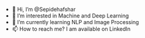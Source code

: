 - 👋 Hi, I’m @Sepidehafshar
- 👀 I’m interested in Machine and Deep Learning 
- 🌱 I’m currently learning NLP and Image Processing
- 📫 How to reach me? I am available on LinkedIn 

<!---
Sepidehafshar1773/Sepidehafshar1773 is a ✨ special ✨ repository because its `README.md` (this file) appears on your GitHub profile.
You can click the Preview link to take a look at your changes.
--->
